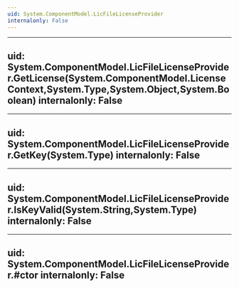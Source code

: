 ```yaml
---
uid: System.ComponentModel.LicFileLicenseProvider
internalonly: False
---
```


---
uid: System.ComponentModel.LicFileLicenseProvider.GetLicense(System.ComponentModel.LicenseContext,System.Type,System.Object,System.Boolean)
internalonly: False
---

---
uid: System.ComponentModel.LicFileLicenseProvider.GetKey(System.Type)
internalonly: False
---

---
uid: System.ComponentModel.LicFileLicenseProvider.IsKeyValid(System.String,System.Type)
internalonly: False
---

---
uid: System.ComponentModel.LicFileLicenseProvider.#ctor
internalonly: False
---
